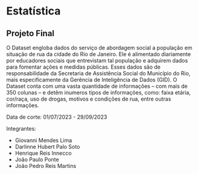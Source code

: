 # Estatística
## Projeto Final

O Dataset engloba dados do serviço de abordagem social a população em situação de rua da cidade do Rio de Janeiro. Ele é alimentado diariamente por educadores sociais que entrevistam tal população e adquirem dados para fomentar ações e medidas públicas. Esses dados são de responsabilidade da Secretaria de Assistência Social do Município do Rio, mais especificamente da Gerência de Inteligência de Dados (GID). O Dataset conta com uma vasta quantidade de informações – com mais de 350 colunas – e detêm inumeros tipos de informações, como: faixa etária, cor/raça, uso de drogas, motivos e condições de rua, entre outras informações.

Data de corte: 01/07/2023 - 29/09/2023

Integrantes: 

- Giovanni Mendes Lima
- Darlinne Hubert Palo Soto
- Henrique Reis Innecco
- João Paulo Ponte
- João Pedro Reis Martins
